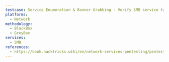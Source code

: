 ```yaml
---
testcase: Service Enumeration & Banner Grabbing - Verify SMB service types and versions by running Nmap service/version scan (nmap -sV -p 139,445 <IP>)
platforms: 
  - Network
methodology: 
  - BlackBox
  - GreyBox
services:
  - SMB
references:
  - https://book.hacktricks.wiki/en/network-services-pentesting/pentesting-smb/index.html
---
```

